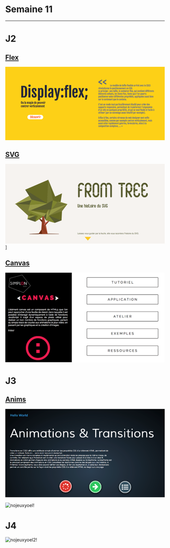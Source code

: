 # Semaine 11
____

# J2
## [Flex](http://rxlabz.com/simplon/flex)
<a href="http://rxlabz.com/simplon/flex" target="_blank">![flexsite](assets/Flexsite.png)</a>

## [SVG](http://charlineau.cluster005.ovh.net)
<a href="http://charlineau.cluster005.ovh.net" target="_blank">![svg_site](assets/svg_site.png)]</a>

## [Canvas](http://rxlabz.com/simplon/canvas)
<a href="http://rxlabz.com/simplon/canvas" target="_blank">![canvas_site](assets/canvas.png)</a>

# J3
## [Anims](http://rxlabz.com/simplon/anims)
<a href="http://rxlabz.com/simplon/anims" target="_blank">![anims](assets/Animation_Transition.png)</a>

![nojeuxyoel!](assets/BostonDynamics.gif)

# J4
![nojeuxyoel2!](https://media4.giphy.com/media/slsmTQGDFhAfC/200.gif)
